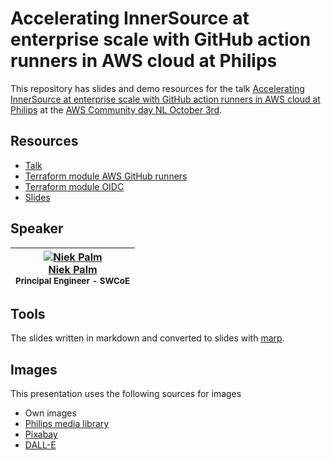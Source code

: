 # Accelerating InnerSource at enterprise scale with GitHub action runners in AWS cloud at Philips

This repository has slides and demo resources for the talk [Accelerating InnerSource at enterprise scale with GitHub action runners in AWS cloud at Philips](https://awscommunityday.nl/sessions/sls208/) at the [AWS Community day NL October 3rd](https://awscommunityday.nl).

## Resources

- [Talk](https://awscommunityday.nl/sessions/sls208/)
- [Terraform module AWS GitHub runners](https://github.com/philips-labs/terraform-aws-github-runner)
- [Terraform module OIDC](https://github.com/philips-labs/terraform-aws-github-oidc)
- [Slides](https://philips-labs.github.io/2022-10-03_aws-community-day-nl-runners)

## Speaker

<!-- markdownlint-disable MD013 MD033 -->
| [![Niek Palm](https://avatars.githubusercontent.com/npalm?s=100)<br />Niek Palm](https://github.com/npalm)<br /><sub>Principal Engineer - SWCoE</sub> |
| :---: |
<!-- markdownlint-enable MD013 MD033 -->

## Tools

The slides written in markdown and converted to slides with [marp](https://marp.app/).

## Images

This presentation uses the following sources for images

- Own images
- [Philips media library](https://www.philips.com/a-w/about/news/media-library.html)
- [Pixabay](https://pixabay.com/)
- [DALL-E](https://labs.openai.com/)
